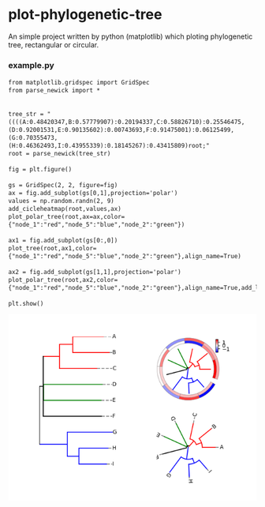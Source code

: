 # plot-phylogenetic-tree
An simple project written by python (matplotlib) which ploting phylogenetic tree, rectangular or circular.
### example.py
```[python]
from matplotlib.gridspec import GridSpec
from parse_newick import *


tree_str = "((((A:0.48420347,B:0.57779907):0.20194337,C:0.58826710):0.25546475,(D:0.92001531,E:0.90135602):0.00743693,F:0.91475001):0.06125499,(G:0.70355473,(H:0.46362493,I:0.43955339):0.18145267):0.43415809)root;"
root = parse_newick(tree_str)

fig = plt.figure()

gs = GridSpec(2, 2, figure=fig)
ax = fig.add_subplot(gs[0,1],projection='polar')
values = np.random.randn(2, 9)
add_cicleheatmap(root,values,ax)
plot_polar_tree(root,ax=ax,color={"node_1":"red","node_5":"blue","node_2":"green"})

ax1 = fig.add_subplot(gs[0:,0])
plot_tree(root,ax1,color={"node_1":"red","node_5":"blue","node_2":"green"},align_name=True)

ax2 = fig.add_subplot(gs[1,1],projection='polar')
plot_polar_tree(root,ax2,color={"node_1":"red","node_5":"blue","node_2":"green"},align_name=True,add_label=True)

plt.show()
```
![avatar](https://github.com/zardda/plot-phylogenetic-tree/blob/main/example.png)
